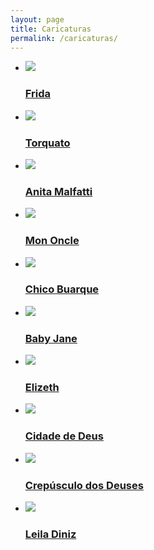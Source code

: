 ```yaml
---
layout: page
title: Caricaturas
permalink: /caricaturas/
---
```


<ul class="cbp-rfgrid">
  <li>
    <a href="/caricaturas/frida">
      <img src="/assets/images/caricaturas/thumbs/frida.jpg" />
      <div><h3>Frida</h3></div>
    </a>
  </li>
  <li>
    <a href="/caricaturas/torquato">
      <img src="/assets/images/caricaturas/thumbs/torquato.jpg" />
      <div><h3>Torquato</h3></div>
    </a>
  </li>
  <li>
    <a href="/caricaturas/anita">
      <img src="/assets/images/caricaturas/thumbs/anita.jpg" />
      <div><h3>Anita Malfatti</h3></div>
    </a>
  </li>
  <li>
    <a href="/caricaturas/mononcle">
      <img src="/assets/images/caricaturas/thumbs/mononcle.jpg" />
      <div><h3>Mon Oncle</h3></div>
    </a>
  </li>
  <li>
    <a href="/caricaturas/chico">
      <img src="/assets/images/caricaturas/thumbs/chico.jpg" />
      <div><h3>Chico Buarque</h3></div>
    </a>
  </li>
  <li>
    <a href="/caricaturas/baby">
      <img src="/assets/images/caricaturas/thumbs/baby.jpg" />
      <div><h3>Baby Jane</h3></div>
    </a>
  </li>
  <li>
    <a href="/caricaturas/elizeth">
      <img src="/assets/images/caricaturas/thumbs/elizeth.jpg" />
      <div><h3>Elizeth</h3></div>
    </a>
  </li>
  <li>
    <a href="/caricaturas/cidade">
      <img src="/assets/images/caricaturas/thumbs/cidade.jpg" />
      <div><h3>Cidade de Deus</h3></div>
    </a>
  </li>
  <li>
    <a href="/caricaturas/crepusculo">
      <img src="/assets/images/caricaturas/thumbs/normadesmond.jpg" />
      <div><h3>Crepúsculo dos Deuses</h3></div>
    </a>
  </li>
  <li>
    <a href="/caricaturas/leila">
      <img src="/assets/images/caricaturas/thumbs/leila.jpg" />
      <div><h3>Leila Diniz</h3></div>
    </a>
  </li>
</ul>